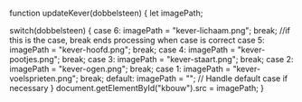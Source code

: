 function updateKever(dobbelsteen) {
  let imagePath;

  switch(dobbelsteen) {
    case 6:
      imagePath = "kever-lichaam.png";
      break; //if this is the case, break ends processing when case is correct
    case 5:
      imagePath = "kever-hoofd.png";
      break;
    case 4:
      imagePath = "kever-pootjes.png";
      break;
    case 3:
      imagePath = "kever-staart.png";
      break;
    case 2:
      imagePath = "kever-ogen.png";
      break;
    case 1:
      imagePath = "kever-voelsprieten.png";
      break;
    default:
      imagePath = ""; // Handle default case if necessary
  }
  document.getElementById("kbouw").src = imagePath;
}